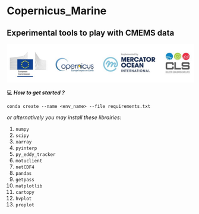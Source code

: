 # Copernicus_Marine
## Experimental tools to play with CMEMS data
![bandeau](/demo_cmems_diags/notebooks/figures/logos.jpg)

:computer: _**How to get started ?**_
```
conda create --name <env_name> --file requirements.txt
```
_or alternatively you may install these librairies:_

1. ``` numpy ```
2. ``` scipy ```
3. ``` xarray ```
4. ``` pyinterp ```
5. ``` py_eddy_tracker ```
6. ``` motuclient ```
7. ``` netCDF4 ```
8. ``` pandas ```
9. ``` getpass ```
10. ``` matplotlib ```
11. ``` cartopy ```
12. ``` hvplot ```
13. ``` proplot ```


